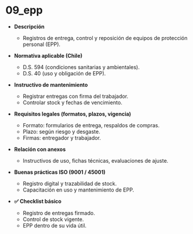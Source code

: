 # 09_epp

- **Descripción**
  - Registros de entrega, control y reposición de equipos de protección personal (EPP).

- **Normativa aplicable (Chile)**
  - D.S. 594 (condiciones sanitarias y ambientales).
  - D.S. 40 (uso y obligación de EPP).

- **Instructivo de mantenimiento**
  - Registrar entregas con firma del trabajador.
  - Controlar stock y fechas de vencimiento.

- **Requisitos legales (formatos, plazos, vigencia)**
  - Formato: formularios de entrega, respaldos de compras.
  - Plazo: según riesgo y desgaste.
  - Firmas: entregador y trabajador.

- **Relación con anexos**
  - Instructivos de uso, fichas técnicas, evaluaciones de ajuste.

- **Buenas prácticas ISO (9001 / 45001)**
  - Registro digital y trazabilidad de stock.
  - Capacitación en uso y mantenimiento de EPP.

- **✅ Checklist básico**
  - Registro de entregas firmado.
  - Control de stock vigente.
  - EPP dentro de su vida útil.
